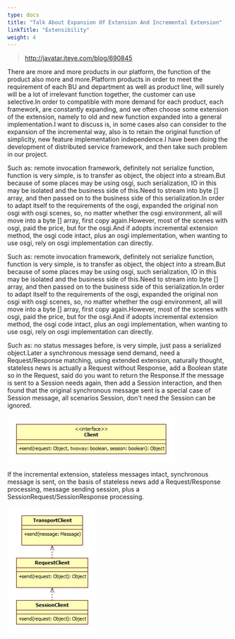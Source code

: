 ```yaml
---
type: docs
title: "Talk About Expansion Of Extension And Incremental Extension"
linkTitle: "Extensibility"
weight: 4
---
```


> http://javatar.iteye.com/blog/690845


There are more and more products in our platform, the function of the product also more and more.Platform products in order to meet the requirement of each BU and department as well as product line, will surely will be a lot of irrelevant function together, the customer can use selective.In order to compatible with more demand for each product, each framework, are constantly expanding, and we often choose some extension of the extension, namely to old and new function expanded into a general implementation.I want to discuss is, in some cases also can consider to the expansion of the incremental way, also is to retain the original function of simplicity, new feature implementation independence.I have been doing the development of distributed service framework, and then take such problem in our project. 

Such as: remote invocation framework, definitely not serialize function, function is very simple, is to transfer as object, the object into a stream.But because of some places may be using osgi, such serialization, IO in this may be isolated and the business side of this.Need to stream into byte [] array, and then passed on to the business side of this serialization.In order to adapt itself to the requirements of the osgi, expanded the original non osgi with osgi scenes, so, no matter whether the osgi environment, all will move into a byte [] array, first copy again.However, most of the scenes with osgi, paid the price, but for the osgi.And if adopts incremental extension method, the osgi code intact, plus an osgi implementation, when wanting to use osgi, rely on osgi implementation can directly. 

Such as: remote invocation framework, definitely not serialize function, function is very simple, is to transfer as object, the object into a stream.But because of some places may be using osgi, such serialization, IO in this may be isolated and the business side of this.Need to stream into byte [] array, and then passed on to the business side of this serialization.In order to adapt itself to the requirements of the osgi, expanded the original non osgi with osgi scenes, so, no matter whether the osgi environment, all will move into a byte [] array, first copy again.However, most of the scenes with osgi, paid the price, but for the osgi.And if adopts incremental extension method, the osgi code intact, plus an osgi implementation, when wanting to use osgi, rely on osgi implementation can directly. 

Such as: no status messages before, is very simple, just pass a serialized object.Later a synchronous message send demand, need a Request/Response matching, using extended extension, naturally thought, stateless news is actually a Request without Response, add a Boolean state so in the Request, said do you want to return the Response.If the message is sent to a Session needs again, then add a Session interaction, and then found that the original synchronous message sent is a special case of Session message, all scenarios Session, don't need the Session can be ignored.

![open-expand](/imgs/dev/open-expand.jpg)

If the incremental extension, stateless messages intact, synchronous message is sent, on the basis of stateless news add a Request/Response processing, message sending session, plus a SessionRequest/SessionResponse processing. 

![close-expand](/imgs/dev/close-expand.jpg)
